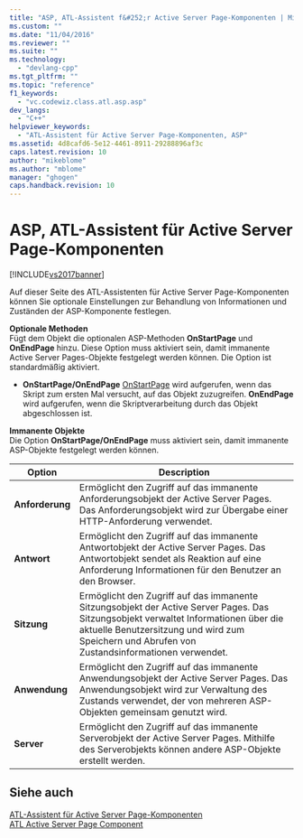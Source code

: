 ```yaml
---
title: "ASP, ATL-Assistent f&#252;r Active Server Page-Komponenten | Microsoft Docs"
ms.custom: ""
ms.date: "11/04/2016"
ms.reviewer: ""
ms.suite: ""
ms.technology: 
  - "devlang-cpp"
ms.tgt_pltfrm: ""
ms.topic: "reference"
f1_keywords: 
  - "vc.codewiz.class.atl.asp.asp"
dev_langs: 
  - "C++"
helpviewer_keywords: 
  - "ATL-Assistent für Active Server Page-Komponenten, ASP"
ms.assetid: 4d8cafd6-5e12-4461-8911-29288896af3c
caps.latest.revision: 10
author: "mikeblome"
ms.author: "mblome"
manager: "ghogen"
caps.handback.revision: 10
---
```

# ASP, ATL-Assistent f&#252;r Active Server Page-Komponenten
[!INCLUDE[vs2017banner](../../assembler/inline/includes/vs2017banner.md)]

Auf dieser Seite des ATL\-Assistenten für Active Server Page\-Komponenten können Sie optionale Einstellungen zur Behandlung von Informationen und Zuständen der ASP\-Komponente festlegen.  
  
 **Optionale Methoden**  
 Fügt dem Objekt die optionalen ASP\-Methoden **OnStartPage** und **OnEndPage** hinzu.  Diese Option muss aktiviert sein, damit immanente Active Server Pages\-Objekte festgelegt werden können.  Die Option ist standardmäßig aktiviert.  
  
-   **OnStartPage\/OnEndPage** [OnStartPage](https://msdn.microsoft.com/en-us/library/ms691624.aspx) wird aufgerufen, wenn das Skript zum ersten Mal versucht, auf das Objekt zuzugreifen.  **OnEndPage** wird aufgerufen, wenn die Skriptverarbeitung durch das Objekt abgeschlossen ist.  
  
 **Immanente Objekte**  
 Die Option **OnStartPage\/OnEndPage** muss aktiviert sein, damit immanente ASP\-Objekte festgelegt werden können.  
  
|Option|Description|  
|------------|-----------------|  
|**Anforderung**|Ermöglicht den Zugriff auf das immanente Anforderungsobjekt der Active Server Pages.  Das Anforderungsobjekt wird zur Übergabe einer HTTP\-Anforderung verwendet.|  
|**Antwort**|Ermöglicht den Zugriff auf das immanente Antwortobjekt der Active Server Pages.  Das Antwortobjekt sendet als Reaktion auf eine Anforderung Informationen für den Benutzer an den Browser.|  
|**Sitzung**|Ermöglicht den Zugriff auf das immanente Sitzungsobjekt der Active Server Pages.  Das Sitzungsobjekt verwaltet Informationen über die aktuelle Benutzersitzung und wird zum Speichern und Abrufen von Zustandsinformationen verwendet.|  
|**Anwendung**|Ermöglicht den Zugriff auf das immanente Anwendungsobjekt der Active Server Pages.  Das Anwendungsobjekt wird zur Verwaltung des Zustands verwendet, der von mehreren ASP\-Objekten gemeinsam genutzt wird.|  
|**Server**|Ermöglicht den Zugriff auf das immanente Serverobjekt der Active Server Pages.  Mithilfe des Serverobjekts können andere ASP\-Objekte erstellt werden.|  
  
## Siehe auch  
 [ATL\-Assistent für Active Server Page\-Komponenten](../../atl/reference/atl-active-server-page-component-wizard.md)   
 [ATL Active Server Page Component](../../atl/reference/adding-an-atl-active-server-page-component.md)